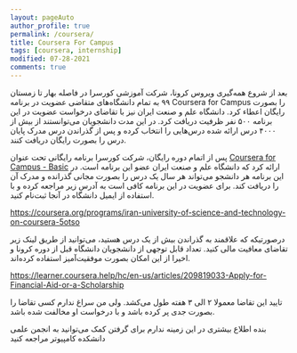 ```yaml
---
layout: pageAuto
author_profile: true
permalink: /coursera/
title: Coursera For Campus
tags: [coursera, internship]
modified: 07-28-2021
comments: true
---
```

بعد از شروع همه‌گیری ویروس کرونا، شرکت آموزشی کورسرا در فاصله بهار تا زمستان ۹۹ به تمام دانشگاه‌های متقاضی عضویت در برنامه 
Coursera for Campus 
را بصورت رایگان اعطاء کرد. دانشگاه علم و صنعت ایران نیز با تقاضای درخواست عضویت در این برنامه ۵۰۰ نفر ظرفیت دریافت کرد. در این مدت دانشجویان می‌توانستند از بیش از ۴۰۰۰ درس ارائه شده درس‌هایی را انتخاب کرده و پس از گذراندن درس مدرک پایان درس را بصورت رایگان دریافت کنند.

پس از اتمام دوره رایگان، شرکت کورسرا برنامه رایگانی تحت عنوان 
[Coursera for Campus - Basic](https://www.coursera.org/campus/compare-plans/)
ارائه کرد که دانشگاه علم و صنعت ایران عضو این برنامه است. در این برنامه هر دانشجو می‌تواند هر سال یک درس را بصورت مجانی گذرانده و مدرک آن را دریافت کند. برای عضویت در این برنامه کافی است به آدرس زیر مراجعه کرده و با استفاده از ایمیل دانشگاه در آنجا ثبت‌نام کنید.

https://coursera.org/programs/iran-university-of-science-and-technology-on-coursera-5otso

درصورتیکه که علاقمند به گذراندن بیش از یک درس هستید، می‌توانید از طریق لینک زیر تقاضای معافیت مالی کنید. تعداد قابل توجهی از دانشجویان دانشگاه قبل از دوره کرونا و اخیرا از این امکان بصورت موفقیت‌آمیز استفاده کرده‌اند.

https://learner.coursera.help/hc/en-us/articles/209819033-Apply-for-Financial-Aid-or-a-Scholarship

تایید این تقاضا معمولا ۲ الی ۳ هفته طول می‌کشد. ولی من سراغ ندارم کسی تقاضا را بصورت جدی پر کرده باشد و با درخواست او مخالفت شده باشد.

بنده اطلاع بیشتری در این زمینه ندارم
برای گرفتن کمک می‌توانید به انجمن علمی دانشکده کامپیوتر مراجعه کنید
